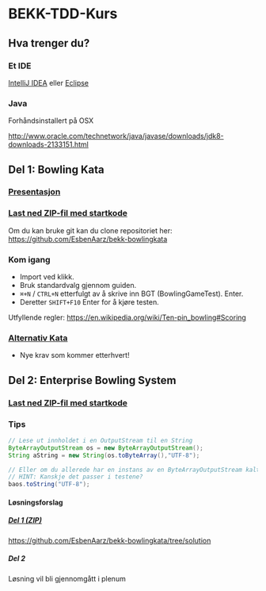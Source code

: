 # BEKK-TDD-Kurs

## Hva trenger du?

### Et IDE
[IntelliJ IDEA](https://www.jetbrains.com/idea/download)
eller
[Eclipse](https://eclipse.org/downloads)

### Java
Forhåndsinstallert på OSX

http://www.oracle.com/technetwork/java/javase/downloads/jdk8-downloads-2133151.html

## Del 1: Bowling Kata

### [Presentasjon](https://drive.google.com/file/d/0B9c7hhH1egrrbzBsN091RDI5YkE/view?usp=sharing)

### [Last ned ZIP-fil med startkode](https://github.com/EsbenAarz/bekk-bowlingkata/archive/master.zip)
Om du kan bruke git kan du clone repositoriet her: https://github.com/EsbenAarz/bekk-bowlingkata

### Kom igang

* Import ved klikk. 
* Bruk standardvalg gjennom guiden.
* `⌘+N` / `CTRL+N` etterfulgt av å skrive inn BGT (BowlingGameTest). Enter. 
* Deretter `SHIFT+F10` Enter for å kjøre testen. 

Utfyllende regler: https://en.wikipedia.org/wiki/Ten-pin_bowling#Scoring 


### [Alternativ Kata](http://nimblepros.com/media/36760/supermarket%20pricing%20kata.pdf)
+ Nye krav som kommer etterhvert!

## Del 2: Enterprise Bowling System

### [Last ned ZIP-fil med startkode](TODO)

### Tips

```java
// Lese ut innholdet i en OutputStream til en String
ByteArrayOutputStream os = new ByteArrayOutputStream();
String aString = new String(os.toByteArray(),"UTF-8");

// Eller om du allerede har en instans av en ByteArrayOutputStream kalt baos
// HINT: Kanskje det passer i testene? 
baos.toString("UTF-8");
```

#### Løsningsforslag

##### [Del 1 (ZIP)](https://github.com/EsbenAarz/bekk-bowlingkata/archive/solution.zip)
https://github.com/EsbenAarz/bekk-bowlingkata/tree/solution

##### Del 2 
Løsning vil bli gjennomgått i plenum

